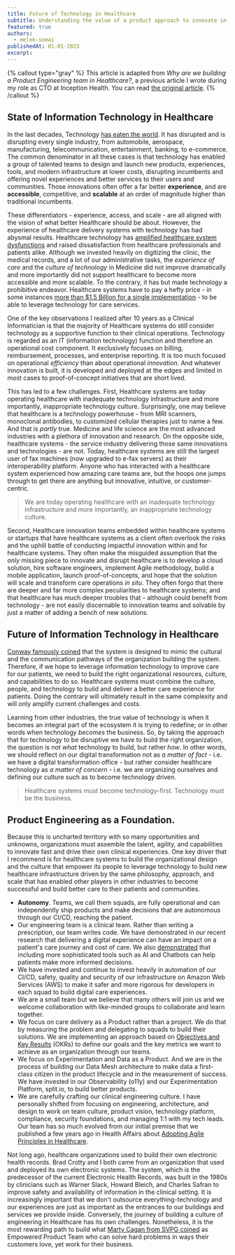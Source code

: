 ```yaml
---
title: Future of Technology in Healthcare
subtitle: Understanding the value of a product approach to innovate in healthcare.
featured: true
authors:
  - melek-somai
publishedAt: 01-01-2023
excerpt: 
---
```


{% callout type="gray" %}
This article is adapted from _Why are we building a Product Engineering team in Healthcare?_, a previous article I wrote during my role as CTO at Inception Health. You can read [the original article](https://medium.com/inception-health/why-are-we-building-a-product-engineering-team-in-healthcare-ee76599effb3).
{% /callout %}

## State of Information Technology in Healthcare

In the last decades, Technology [has eaten the world](https://a16z.com/2011/08/20/why-software-is-eating-the-world/). It has disrupted and is disrupting every single industry, from automobile, aerospace, manufacturing, telecommunication, entertainment, banking, to e-commerce. The common denominator in all these cases is that technology has enabled a group of talented teams to design and launch new products, experiences, tools, and modern infrastructure at lower costs, disrupting incumbents and offering novel experiences and better services to their users and communities. Those innovations often offer a far better **experience**, and are **accessible**, competitive, and **scalable** at an order of magnitude higher than traditional incumbents.

These differentiators - experience, access, and scale - are all aligned with the vision of what better Healthcare should be about. However, the experience of healthcare delivery systems with technology has had abysmal results. Healthcare technology has [amplified healthcare system dysfunctions](https://hbr.org/2017/11/the-it-transformation-health-care-needs) and raised dissatisfaction from healthcare professionals and patients alike. Although we invested heavily on digitizing the clinic, the medical records, and a lot of our administrative tasks, the _experience of care_ and the _culture of technology_ in Medicine did not improve dramatically and more importantly did not support healthcare to become more accessible and more scalable. To the contrary, it has but made technology a prohibitive endeavor. Healthcare systems have to pay a hefty price - in some instances [more than $1.5 Billion for a single implementation](https://www.fiercehealthcare.com/it/mayo-begins-1-5-billion-ehr-implementation) - to be able to leverage technology for care services.

One of the key observations I realized after 10 years as a Clinical Informatician is that the majority of Healthcare systems do still consider technology as a supportive function to their clinical operations. Technology is regarded as an IT (information technology) function and therefore an operational cost component. It exclusively focuses on billing, reimbursement, processes, and enterprise reporting. It is too much focused on operational _efficiency_ than about operational _innovation_. And whatever innovation is built, it is developed and deployed at the edges and limited in most cases to proof-of-concept initiatives that are short lived.

This has led to a few challenges. First, Healthcare systems are today operating healthcare with inadequate technology infrastructure and more importantly, inappropriate technology culture. Surprisingly, one may believe that healthcare is a technology powerhouse - from MRI scanners, monoclonal antibodies, to customized cellular therapies just to name a few. And that is _partly_ true. Medicine and life science are the most advanced industries with a plethora of innovation and research. On the opposite side, healthcare systems - the service industry delivering those same innovations and technologies - are not. Today, healthcare systems are still the largest user of fax machines (now upgraded to e-fax servers) as their interoperability platform. Anyone who has interacted with a healthcare system experienced how amazing care teams are, but the hoops one jumps through to get there are anything but innovative, intuitive, or customer-centric. 

> We are today operating healthcare with an inadequate technology infrastructure and more importantly, an inappropriate technology culture.

Second, Healthcare innovation teams embedded within healthcare systems or startups that have healthcare systems as a client often overlook the risks and the uphill battle of conducting impactful innovation within and for healthcare systems. They often make the misguided assumption that the _only_ missing piece to innovate and disrupt healthcare is to develop a cloud solution, hire software engineers, implement Agile methodology, build a mobile application, launch proof-of-concepts, and hope that the solution will scale and transform care operations _in situ_. They often forgo that there are deeper and far more complex peculiarities to healthcare systems; and that healthcare has much deeper troubles that - although could benefit from technology - are not easily discernable to innovation teams and solvable by just a matter of adding a bench of new solutions.

## Future of Information Technology in Healthcare

[Conway famously coined](https://www.melconway.com/Home/pdf/committees.pdf) that the system is designed to mimic the cultural and the communication pathways of the organization building the system. Therefore, if we hope to leverage information technology to improve care for our patients, we need to build the right organizational resources, culture, and capabilities to do so. Healthcare systems must combine the culture, people, and technology to build and deliver a better care experience for patients. Doing the contrary will ultimately result in the same complexity and will only amplify current challenges and costs.

Learning from other industries, the true value of technology is when it becomes an integral part of the ecosystem it is trying to redefine; or in other words when technology _becomes_ the business. So, by taking the approach that for technology to be disruptive we have to build the right organization, the question is not _what_ technology to build, but rather _how_. In other words, we should reflect on our digital transformation not as _a matter of fact_ - i.e. we have a digital transformation office - but rather consider healthcare technology as _a matter of concern_ - i.e. we are organizing ourselves and defining our culture such as to become technology driven.

> Healthcare systems must become technology-first. Technology must be the business.

## Product Engineering as a Foundation.

Because this is uncharted territory with so many opportunities and unknowns, organizations must assemble the talent, agility, and capabilities to innovate fast and drive their own clinical experiences. One key driver that I recommend is for healthcare systems to build the organizational design and the culture that empower its people to leverage technology to build new healthcare infrastructure driven by the same philosophy, approach, and scale that has enabled other players in other industries to become successful and build better care to their patients and communities.

- **Autonomy**. Teams, we call them squads, are fully operational and can independently ship products and make decisions that are autonomous through our CI/CD, reaching the patient.
- Our engineering team is a clinical team. Rather than writing a prescription, our team writes code. We have demonstrated in our recent research that delivering a digital experience can have an impact on a patient's care journey and cost of care. We also [demonstrated](https://jamanetwork.com/journals/jamanetworkopen/fullarticle/2757995) that including more sophisticated tools such as AI and Chatbots can help patients make more informed decisions.
- We have invested and continue to invest heavily in automation of our CI/CD, safety, quality and security of our infrastructure on Amazon Web Services (AWS) to make it safer and more rigorous for developers in each squad to build digital care experiences.
- We are a small team but we believe that many others will join us and we welcome collaboration with like-minded groups to collaborate and learn together.
- We focus on care delivery as a Product rather than a project. We do that by measuring the problem and delegating to squads to build their solutions. We are implementing an approach based on [Objectives and Key Results](https://www.whatmatters.com/get-started) (OKRs) to define our goals and the key metrics we want to achieve as an organization through our teams.
- We focus on Experimentation and Data as a Product. And we are in the process of building our Data Mesh architecture to make data a first-class citizen in the product lifecycle and in the measurement of success. We have invested in our Observability (o11y) and our Experimentation Platform, split.io, to build better products.
- We are carefully crafting our clinical engineering culture. I have personally shifted from focusing on engineering, architecture, and design to work on team culture, product vision, technology platform, compliance, security foundations, and managing 1:1 with my tech leads. Our team has so much evolved from our initial premise that we published a few years ago in Health Affairs about [Adopting Agile Principles in Healthcare](https://www.healthaffairs.org/do/10.1377/forefront.20190813.559504).

Not long ago, healthcare organizations used to build their own electronic health records. Brad Crotty and I both came from an organization that used and deployed its own electronic systems. The system, which is the predecessor of the current Electronic Health Records, was built in the 1980s by clinicians such as Warner Slack, Howard Bleich, and Charles Safran to improve safety and availability of information in the clinical setting. It is increasingly important that we don't outsource everything-technology and our experiences are just as important as the entrances to our buildings and services we provide inside. Conversely, the journey of building a culture of engineering in Healthcare has its own challenges. Nonetheless, it is the most rewarding path to build what [Marty Cagan from SVPG coined](https://www.svpg.com/empowered-product-teams/) as Empowered Product Team who can solve hard problems in ways their customers love, yet work for their business.

